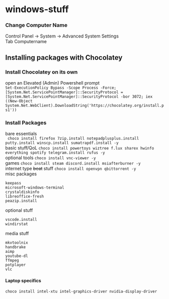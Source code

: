 # windows-stuff

### Change Computer Name
Control Panel -> System -> Advanced System Settings  
Tab Computername

## Installing packages with Chocolatey
### Install Chocolatey on its own
open an Elevated (Admin) Powershell prompt  
```Set-ExecutionPolicy Bypass -Scope Process -Force; [System.Net.ServicePointManager]::SecurityProtocol = [System.Net.ServicePointManager]::SecurityProtocol -bor 3072; iex ((New-Object System.Net.WebClient).DownloadString('https://chocolatey.org/install.ps1'))```
### Install Packages
bare essentials  
``` choco install firefox 7zip.install notepadplusplus.install putty.install winscp.install sumatrapdf.install -y```  
basic stuff/QoL
```choco install powertoys wiztree f.lux sharex hwinfo everything spotify telegram.install rufus -y```  
optional tools
```choco install vnc-viewer -y```  
games
```choco install steam discord.install msiafterburner -y```  
internet type ~~beat~~ stuff
```choco install openvpn qbittorrent -y```  
misc packages
```
keepass
microsoft-windows-terminal
crystaldiskinfo
libreoffice-fresh
peazip.install
```

optional stuff
```
vscode.install
windirstat
```

media stuff
```
mkvtoolnix
handbrake
aimp
youtube-dl
ffmpeg
potplayer
vlc
```

#### Laptop specifics
```
choco install intel-xtu intel-graphics-driver nvidia-display-driver
```
